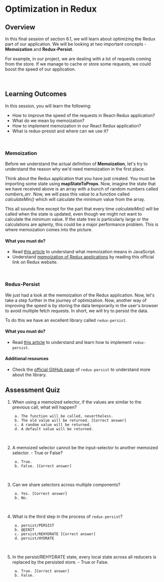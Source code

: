 # **Optimization in Redux**

## Overview

In this final session of section 6.1, we will learn about optimizing the Redux part of our application. We will be looking at two important concepts - **Memoization** and **Redux-Persist**.

For example, in our project, we are dealing with a lot of requests coming from the store. If we manage to cache or store some requests, we could boost the speed of our application.

<br />

## Learning Outcomes

In this session, you will learn the following:

- How to improve the speed of the requests in React-Redux application?
- What do we mean by memoization?
- How to implement memoization in our React Redux application?
- What is redux-presist and where can we use it?
  
<br />

### Memoization

Before we understand the actual definition of **Memoization**, let's try to understand the reason why we'd need memoization in the first place. 

Think about the Redux application that you have just created. You must be importing some state using **mapStateToProps**. Now, imagine the state that we have received above is an array with a bunch of random numbers called *numbers_arr*. Now, we will pass this value to a function called *calculateMin()* which will calculate the minimum value from the array. 

This all sounds fine except for the part that every time *calculateMin()* will be called when the state is updated, even though we might not want to calculate the minimum value. If the state tree is particularly large or the calculations are aplenty, this could be a major performance problem. This is where memoization comes into the picture.

#### What you must do?

- Read [this article](https://codeburst.io/understanding-memoization-in-3-minutes-2e58daf33a19) to understand what memoization means in JavaScript.
- Understand [memoization of Redux applications](https://redux.js.org/recipes/computing-derived-data/) by reading this official link on Redux website.

<br />

### Redux-Persist

We just had a look at the memoization of the Redux application. Now, let's take a step further in the journey of optimization. Now, another way of improving the speed is by storing the data temporarily in the user's browser to avoid multiple fetch requests. In short, we will try to persist the data.

To do this we have an excellent library called `redux-persist`.

#### What you must do?

- Read [this article](https://blog.bam.tech/developer-news/redux-persist-how-it-works-and-how-to-change-the-structure-of-your-persisted-store) to understand and learn how to implement `redux-persist`.

#### Additional resources

- Check the [official GitHub page](https://github.com/rt2zz/redux-persist) of `redux-persist` to understand more about the library.

## Assessment Quiz

1. When using a memoized selector, if the values are similar to the previous call, what will happen?

        a. The function will be called, nevertheless.
        b. The old value will be returned. [Correct answer]
        c. A random value will be returned.
        d. A default value will be returned.

<br />

2. A memoized selector cannot be the input-selector to another memoized selector. - True or False?

        a. True.
        b. False. [Correct answer]

<br />

3. Can we share selectors across multiple components? 

        a. Yes. [Correct answer]
        b. No.

<br />

4. What is the third step in the process of `redux-persist`?

        a. persist/PERSIST
        b. @@INIT
        c. persist/REHYDRATE [Correct answer]
        d. persist/HYDRATE

<br />

5. In the persist/REHYDRATE state, every local state across all reducers is replaced by the persisted store. - True or False.

        a. True. [Correct answer]
        b. False.